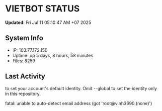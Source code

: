 # VIETBOT STATUS
**Updated**: Fri Jul 11 05:10:47 AM +07 2025

## System Info
- IP: 103.77.172.150
- Uptime: up 5 days, 8 hours, 58 minutes
- Files: 8259

## Last Activity

to set your account's default identity.
Omit --global to set the identity only in this repository.

fatal: unable to auto-detect email address (got 'root@vinh3690.(none)')
